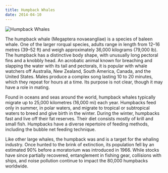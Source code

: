 ```yaml
---
title: Humpback Whales
date: 2014-04-10
---
```


![Humpback Whales](/a/humpback.jpg)

The humpback whale (Megaptera novaeangliae) is a species of baleen whale. One of
the larger rorqual species, adults range in length from 12–16 metres (39–52 ft)
and weigh approximately 36,000 kilograms (79,000 lb). The humpback has a
distinctive body shape, with unusually long pectoral fins and a knobbly head. An
acrobatic animal known for breaching and slapping the water with its tail and
pectorals, it is popular with whale watchers off Australia, New Zealand, South
America, Canada, and the United States. Males produce a complex song lasting 10
to 20 minutes, which they repeat for hours at a time. Its purpose is not clear,
though it may have a role in mating.

Found in oceans and seas around the world, humpback whales typically migrate up
to 25,000 kilometres (16,000 mi) each year. Humpbacks feed only in summer, in
polar waters, and migrate to tropical or subtropical waters to breed and give
birth in the winter. During the winter, humpbacks fast and live off their fat
reserves. Their diet consists mostly of krill and small fish. Humpbacks have a
diverse repertoire of feeding methods, including the bubble net feeding
technique.

Like other large whales, the humpback was and is a target for the whaling
industry. Once hunted to the brink of extinction, its population fell by an
estimated 90% before a moratorium was introduced in 1966. While stocks have
since partially recovered, entanglement in fishing gear, collisions with ships,
and noise pollution continue to impact the 80,000 humpbacks worldwide.

